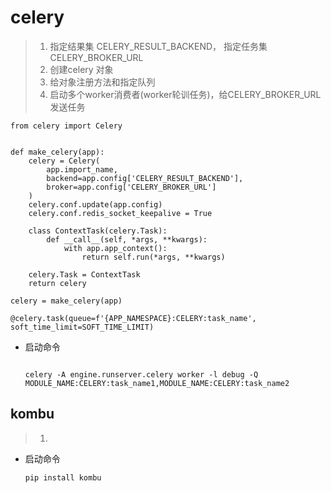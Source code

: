 # celery

> 1. 指定结果集 CELERY_RESULT_BACKEND， 指定任务集CELERY_BROKER_URL
> 2. 创建celery 对象
> 3. 给对象注册方法和指定队列
> 4. 启动多个worker消费者(worker轮训任务)，给CELERY_BROKER_URL 发送任务

```python3
from celery import Celery


def make_celery(app):
    celery = Celery(
        app.import_name,
        backend=app.config['CELERY_RESULT_BACKEND'],
        broker=app.config['CELERY_BROKER_URL']
    )
    celery.conf.update(app.config)
    celery.conf.redis_socket_keepalive = True

    class ContextTask(celery.Task):
        def __call__(self, *args, **kwargs):
            with app.app_context():
                return self.run(*args, **kwargs)

    celery.Task = ContextTask
    return celery

celery = make_celery(app)

@celery.task(queue=f'{APP_NAMESPACE}:CELERY:task_name', soft_time_limit=SOFT_TIME_LIMIT)

```

- 启动命令

  ```shell
  
  celery -A engine.runserver.celery worker -l debug -Q MODULE_NAME:CELERY:task_name1,MODULE_NAME:CELERY:task_name2
  ```

  

## kombu

> 1. 

- 启动命令

  ```shell
  pip install kombu
  ```

  

